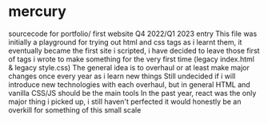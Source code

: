 # mercury
sourcecode for portfolio/ first website
                                 Q4 2022/Q1 2023 entry
This file was initially a playground for trying out html and css tags as i learnt them, it eventually became the first site i scripted, i have decided to leave those first of tags i wrote to make something for the very first time (legacy index.html & legacy style.css)
The general idea is to overhaul or at least make major changes once every year as i learn new things
Still undecided if i will introduce new technologies with each overhaul, but in general HTML and vanilla CSS/JS should  be the main tools
In the past year, react was the only major thing i picked up, i still haven't perfected it would honestly be an overkill for something of this small scale